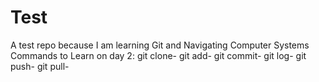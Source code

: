 # Test
A test repo because I am learning Git and Navigating Computer Systems
Commands to Learn on day 2:
git clone-
git add-
git commit-
git log-
git push-
git pull-
